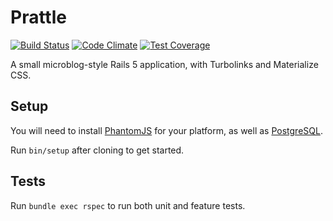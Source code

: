 # Prattle
[![Build Status](https://travis-ci.org/mble/prattle.svg?branch=master)](https://travis-ci.org/mble/prattle)
[![Code Climate](https://codeclimate.com/github/mble/prattle/badges/gpa.svg)](https://codeclimate.com/github/mble/prattle)
[![Test Coverage](https://codeclimate.com/github/mble/prattle/badges/coverage.svg)](https://codeclimate.com/github/mble/prattle/coverage)

A small microblog-style Rails 5 application, with Turbolinks and
Materialize CSS.

## Setup

You will need to install [PhantomJS](http://phantomjs.org/) for your 
platform, as well as [PostgreSQL](https://www.postgresql.org/).

Run `bin/setup` after cloning to get started.

## Tests

Run `bundle exec rspec` to run both unit and feature tests.
